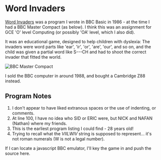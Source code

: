 # Word Invaders

[Word Invaders](https://raw2.github.com/rm-hull/nostalgia/master/word-invaders/word-invaders.pdf) 
was a program I wrote in BBC Basic in 1986 - at the time I had a BBC Master
Compact (as below). I think this was an assignment for GCE 'O' level Computing 
(or possibly 'OA' level, which I also did). 

It was an educational game, designed to help children with dyslexia: The invaders were word
parts like 'ear', 'ir', 'or', 'are', 'our', and so on, and the child was given a 
partial word like S---CH and had to shoot the correct invader that fitted the world.

![BBC Master Compact](http://www.mjpye.org.uk/images/other/masterc.jpg)

I sold the BBC computer in around 1988, and bought a Cambridge Z88 instead.

## Program Notes

1. I don't appear to have liked extranous spaces or the use of indenting, or comments.
2. At line 100, I have no idea who SID or ERIC were, but NICK and NAFAN (Nathan)
   where my friends.
3. This is the earliest program listing I could find - 28 years old!
4. Trying to recall what the *VIILWIV* string is supposed to represent... it's not
   roman numerals (W is not a legal number).

If I can locate a javascript BBC emulator, I'll key the game in and push the source
here.
